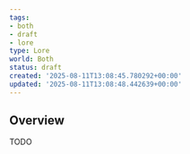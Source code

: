 ```yaml
---
tags:
- both
- draft
- lore
type: Lore
world: Both
status: draft
created: '2025-08-11T13:08:45.780292+00:00'
updated: '2025-08-11T13:08:48.442639+00:00'
---
```



## Overview

TODO

